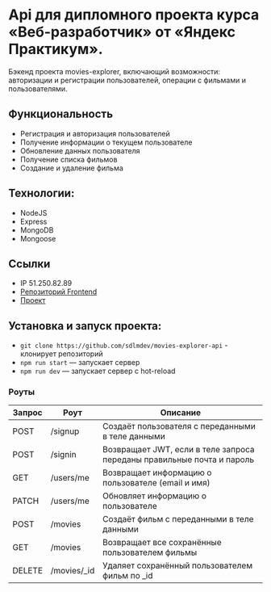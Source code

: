 # Api для дипломного проекта курса «Веб-разработчик» от «Яндекс Практикум».

Бэкенд проекта movies-explorer, включающий возможности: авторизации и регистрации пользователей, операции с фильмами и пользователями.

## Функциональность
* Регистрация и авторизация пользователей
* Получение информации о текущем пользователе
* Обновление данных пользователя
* Получение списка фильмов
* Создание и удаление фильма

## Технологии:
* NodeJS
* Express
* MongoDB
* Mongoose

## Ссылки
* IP 51.250.82.89
* [Репозиторий Frontend](https://github.com/sdlmdev/movies-explorer-frontend)
* [Проект](https://api.sdlmdev.movies.nomoredomains.monster/)

## Установка и запуск проекта:
* `git clone https://github.com/sdlmdev/movies-explorer-api` - клонирует репозиторий
* `npm run start` — запускает сервер   
* `npm run dev` — запускает сервер с hot-reload

### Роуты
<table>
  <thead>
    <tr>
      <th>Запрос</th>
      <th>Роут</th>
      <th>Описание</th>
    </tr>
  </thead>
  <tbody>
    <tr>
      <td>POST</td>
      <td>/signup</td>
      <td>Создаёт пользователя с переданными в теле данными</td>
    </tr>
    <tr>
      <td>POST</td>
      <td>/signin</td>
      <td>Возвращает JWT, если в теле запроса переданы правильные почта и пароль</td>
    </tr>
    <tr>
      <td>GET</td>
      <td>/users/me</td>
      <td>Возвращает информацию о пользователе (email и имя)</td>
    </tr>
    <tr>
      <td>PATCH</td>
      <td>/users/me</td>
      <td>Обновляет информацию о пользователе</td>
    </tr>
    <tr>
      <td>POST</td>
      <td>/movies</td>
      <td>Создаёт фильм с переданными в теле данными</td>
    </tr>
    <tr>
      <td>GET</td>
      <td>/movies</td>
      <td>Возвращает все сохранённые пользователем фильмы</td>
    </tr>
    <tr>
      <td>DELETE</td>
      <td>/movies/_id</td>
      <td>Удаляет сохранённый пользователем фильм по _id</td>
    </tr>
  </tbody>
</table>
